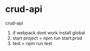 # crud-api
crud-api

1. if webpack dont work install global
2. start project = npm run start:prod
3. test = npm run test